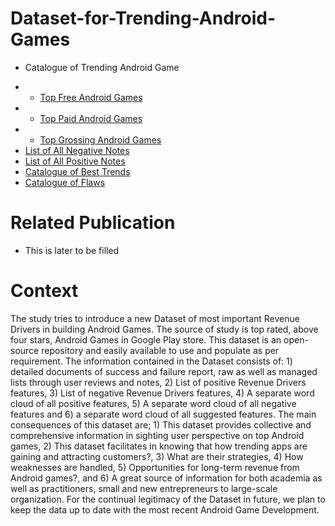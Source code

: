 # Dataset-for-Trending-Android-Games
* Catalogue of Trending Android Game
- * [Top Free Android Games](https://github.com/AndroidGamesResearch/Dataset-for-Trending-Android-Games/blob/main/Top%20Free%20games.csv)
- * [Top Paid Android Games](https://github.com/AndroidGamesResearch/Dataset-for-Trending-Android-Games/blob/main/Top%20Paid%20games.csv)
- * [Top Grossing Android Games](https://github.com/AndroidGamesResearch/Dataset-for-Trending-Android-Games/blob/main/Top%20grossing%20games.csv)
- [List of All Negative Notes](https://github.com/AndroidGamesResearch/Dataset-for-Trending-Android-Games/blob/main/Raw%20List%20of%20Negative%20Comments.csv)
- [List of All Positive Notes](https://github.com/AndroidGamesResearch/Dataset-for-Trending-Android-Games/blob/main/Raw%20List%20of%20Positive%20Comments.csv)
- [Catalogue of Best Trends](https://github.com/AndroidGamesResearch/Dataset-for-Trending-Android-Games/blob/main/Catalogue%20of%20Bests.csv)
- [Catalogue of Flaws](https://github.com/AndroidGamesResearch/Dataset-for-Trending-Android-Games/blob/main/Catalogue%20of%20Flaws.csv)

# Related Publication 
- This is later to be filled 

# Context 
The study tries to introduce a new Dataset of most important Revenue Drivers in building Android Games. The source of study is top rated, above four stars, Android Games in Google Play store. This dataset is an open-source repository and easily available to use and populate as per requirement. The information contained in the Dataset consists of: 1) detailed documents of success and failure report, raw as well as managed lists through user reviews and notes, 2) List of positive Revenue Drivers features, 3) List of negative Revenue Drivers features, 4) A separate word cloud of all positive features, 5) A separate word cloud of all negative features and 6) a separate word cloud of all suggested features. The main consequences of this dataset are; 1) This dataset provides collective and comprehensive information in sighting user perspective on top Android games, 2) This dataset  facilitates in knowing that how trending apps are gaining and attracting customers?, 3) What are their strategies, 4) How weaknesses are handled, 5) Opportunities for long-term revenue from Android games?, and 6) A great source of information for both academia as well as practitioners, small and new entrepreneurs to large-scale organization. For the continual legitimacy of the Dataset in future, we plan to keep the data up to date with the most recent Android Game Development. 
